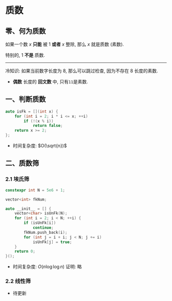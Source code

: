 # 质数
## 零、何为质数

如果一个数 $x$ **只能** 被 $1$ **或者** $x$ 整除, 那么 $x$ 就是质数 (素数).

特别的, $1$ **不是** 质数.

---

冷知识: 如果当前数字长度为 8, 那么可以跳过检查, 因为不存在 8 长度的素数.

- **偶数** 长度的 **回文数** 中, 只有`11`是素数.

## 一、判断质数

```C++
auto isFk = [](int x) {
    for (int i = 2; i * i <= x; ++i)
        if (!(x % i))
            return false;
    return x >= 2;
};
```

- 时间复杂度: $O(\sqrt{n})$

## 二、质数筛
### 2.1 埃氏筛

```C++
constexpr int N = 5e6 + 1;

vector<int> fkNum;

auto __init__ = [] {
    vector<char> isUnFk(N);
    for (int i = 2; i < N; ++i) {
        if (isUnFk[i])
            continue;
        fkNum.push_back(i);
        for (int j = i + i; j < N; j += i)
            isUnFk[j] = true;
    }
    return 0;
}();
```

- 时间复杂度: $O(n \log{\log{n}})$ 证明: 略

### 2.2 线性筛

- 待更新
